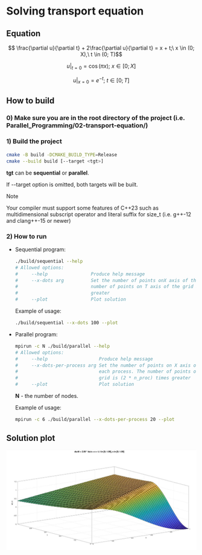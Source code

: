 # Solving transport equation

## Equation

$$ \frac{\partial u}{\partial t} + 2\frac{\partial u}{\partial t} = x + t;\ x \in (0; X),\ t \in (0; T)$$

$$u|_{t = 0} = \cos{(\pi x)};\ x \in [0; X]$$

$$u|_{x = 0} = e^{-t};\ t \in [0; T]$$

## How to build

### 0) Make sure you are in the root directory of the project (i.e. Parallel_Programming/02-transport-equation/)

### 1) Build the project

```bash
cmake -B build -DCMAKE_BUILD_TYPE=Release
cmake --build build [--target <tgt>]
```

**tgt** can be **sequential** or **parallel**.

If --target option is omitted, both targets will be built.

> [!NOTE]
> Your compiler must support some features of C++23 such as multidimensional subscript operator and
literal suffix for size_t (i.e. g++-12 and clang++-15 or newer)

### 2) How to run

- Sequential program:

    ```bash
    ./build/sequential --help
    # Allowed options:
    #     --help                Produce help message
    #     --x-dots arg          Set the number of points onX axis of the grid. The
    #                           number of points on T axis of the grid is 2 times
    #                           greater
    #     --plot                Plot solution
    ```

    Example of usage:

    ```bash
    ./build/sequential --x-dots 100 --plot
    ```

- Parallel program:

    ```bash
    mpirun -c N ./build/parallel --help
    # Allowed options:
    #     --help                   Produce help message
    #     --x-dots-per-process arg Set the number of points on X axis of the grid of
    #                              each process. The number of points on T axis of the
    #                              grid is (2 * n_proc) times greater
    #     --plot                   Plot solution
    ```

    **N** - the number of nodes.

    Example of usage:

    ```bash
    mpirun -c 6 ./build/parallel --x-dots-per-process 20 --plot
    ```

## Solution plot

![example](./pictures/example.jpg)
